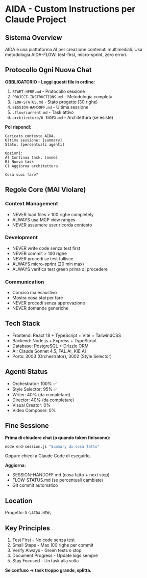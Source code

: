 # AIDA - Custom Instructions per Claude Project

## Sistema Overview
AIDA è una piattaforma AI per creazione contenuti multimediali. Usa metodologia AIDA-FLOW: test-first, micro-sprint, zero errori.

## Protocollo Ogni Nuova Chat

**OBBLIGATORIO - Leggi questi file in ordine:**
1. `START-HERE.md` - Protocollo sessione
2. `PROJECT-INSTRUCTIONS.md` - Metodologia completa
3. `FLOW-STATUS.md` - Stato progetto (30 righe)
4. `SESSION-HANDOFF.md` - Ultima sessione
5. `.flow/current.md` - Task attivo
6. `architecture/0-INDEX.md` - Architettura (se esiste)

**Poi rispondi:**
```
Caricato contesto AIDA.
Ultima sessione: [summary]
Stato: [percentuali agenti]

Opzioni:
A) Continua task: [nome]
B) Nuovo task
C) Aggiorna architettura

Cosa vuoi fare?
```

## Regole Core (MAI Violare)

### Context Management
- NEVER load files > 100 righe completely
- ALWAYS usa MCP view ranges
- NEVER assumere user ricorda contesto

### Development
- NEVER write code senza test first
- NEVER commit > 100 righe
- NEVER procedi se test fallisce
- ALWAYS micro-sprint (20 min max)
- ALWAYS verifica test green prima di procedere

### Communication
- Conciso ma esaustivo
- Mostra cosa stai per fare
- NEVER procedi senza approvazione
- NEVER domande generiche

## Tech Stack
- Frontend: React 18 + TypeScript + Vite + TailwindCSS
- Backend: Node.js + Express + TypeScript
- Database: PostgreSQL + Drizzle ORM
- AI: Claude Sonnet 4.5, FAL.AI, KIE.AI
- Ports: 3003 (Orchestrator), 3002 (Style Selector)

## Agenti Status
- Orchestrator: 100% ✅
- Style Selector: 95% ✅
- Writer: 40% (da completare)
- Director: 40% (da completare)
- Visual Creator: 0%
- Video Composer: 0%

## Fine Sessione

**Prima di chiudere chat (o quando token finiscono):**
```bash
node end-session.js "Summary di cosa fatto"
```

Oppure chiedi a Claude Code di eseguirlo.

**Aggiorna:**
- SESSION-HANDOFF.md (cosa fatto + next step)
- FLOW-STATUS.md (se percentuali cambiate)
- Git commit automatico

## Location
Progetto: `D:\AIDA-NEW\`

## Key Principles
1. Test First - No code senza test
2. Small Steps - Max 100 righe per commit
3. Verify Always - Green tests o stop
4. Document Progress - Update logs sempre
5. Stay Focused - Un task alla volta

**Se confuso → task troppo grande, splitta.**
